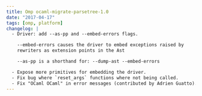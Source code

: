 ```yaml
---
title: Omp ocaml-migrate-parsetree-1.0
date: "2017-04-17"
tags: [omp, platform]
changelog: |
  - Driver: add --as-pp and --embed-errors flags.

    --embed-errors causes the driver to embed exceptions raised by
    rewriters as extension points in the Ast

    --as-pp is a shorthand for: --dump-ast --embed-errors

  - Expose more primitives for embedding the driver.
  - Fix bug where `reset_args` functions where not being called.
  - Fix "OCaml OCaml" in error messages (contributed by Adrien Guatto).
---
```

